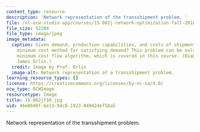 ```yaml
---
content_type: resource
description: 'Network representation of the transshipment problem. '
file: /ol-ocw-studio-app/courses/15-082j-network-optimization-fall-2010/46e0640fbe139dc81923049424ef58a5_15-082jf10.jpg
file_size: 52204
file_type: image/jpeg
image_metadata:
  caption: Given demand, production capabilities, and costs of shipment, what is the
    minimum cost method for satisfying demand? This problem can be solved using a
    minimum cost flow algorithm, which is covered in this course. (Diagram by Prof.
    James Orlin.)
  credit: Image by Prof. Orlin
  image-alt: Network representation of a transshipment problem.
learning_resource_types: []
license: https://creativecommons.org/licenses/by-nc-sa/4.0/
ocw_type: OCWImage
resourcetype: Image
title: 15-082jf10.jpg
uid: 46e0640f-be13-9dc8-1923-049424ef58a5
---
```

Network representation of the transshipment problem. 